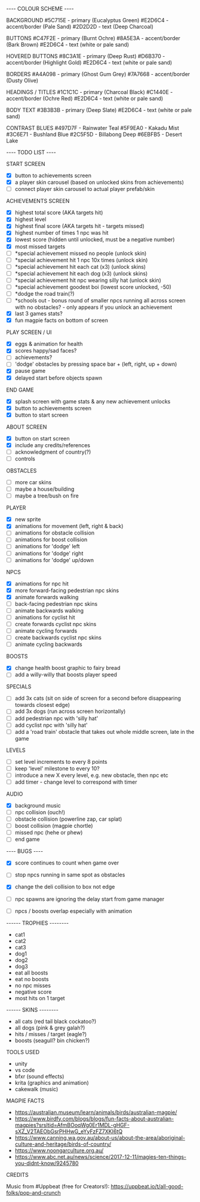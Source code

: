 ---- COLOUR SCHEME  ----  

BACKGROUND
#5C715E - primary (Eucalyptus Green)
#E2D6C4 - accent/border (Pale Sand)
#2D2D2D - text (Deep Charcoal)

BUTTONS
#C47F2E - primary (Burnt Ochre)
#8A5E3A - accent/border (Bark Brown)
#E2D6C4 - text (white or pale sand)

HOVERED BUTTONS
#8C3A1E - primary (Deep Rust)
#D6B370 - accent/border (Highlight Gold)
#E2D6C4 - text (white or pale sand)

BORDERS
#A4A098 - primary (Ghost Gum Grey)
#7A7668 - accent/border (Dusty Olive)

HEADINGS / TITLES
#1C1C1C - primary (Charcoal Black)
#C1440E - accent/border (Ochre Red)
#E2D6C4 - text (white or pale sand)

BODY TEXT
#3B3B3B - primary (Deep Slate)
#E2D6C4 - text (white or pale sand)

CONTRAST BLUES
#497D7F - Rainwater Teal
#5F9EA0 - Kakadu Mist
#3C6E71 - Bushland Blue
#2C5F5D - Billabong Deep
#6EBFB5 - Desert Lake


---- TODO LIST  ----  

START SCREEN
- [X] button to achievements screen
- [X] a player skin carousel (based on unlocked skins from achievements)
- [ ] connect player skin carousel to actual player prefab/skin

ACHIEVEMENTS SCREEN
- [X] highest total score (AKA targets hit)
- [X] highest level
- [X] highest final score (AKA targets hit - targets missed)
- [X] highest number of times 1 npc was hit
- [X] lowest score (hidden until unlocked, must be a negative number)
- [X] most missed targets
- [ ] *special achievement missed no people (unlock skin)
- [ ] *special achievement hit 1 npc 10x times (unlock skin)
- [ ] *special achievement hit each cat (x3) (unlock skins)
- [ ] *special achievement hit each dog (x3) (unlock skins)
- [ ] *special achievement hit npc wearing silly hat (unlock skin)
- [ ] *special achievement goodest boi (lowest score unlocked, -50)
- [ ] *dodge the road train(?)
- [ ] *schools out - bonus round of smaller npcs running all across screen with no obstacles? - only appears if you unlock an achievement
- [X] last 3 games stats?
- [X] fun magpie facts on bottom of screen

PLAY SCREEN / UI
- [X] eggs & animation for health
- [X] scores happy/sad faces?
- [ ] achievements?
- [ ] 'dodge' obstacles by pressing space bar + (left, right, up + down)
- [X] pause game
- [X] delayed start before objects spawn

END GAME
- [X] splash screen with game stats & any new achievement unlocks
- [X] button to achievements screen
- [X] button to start screen

ABOUT SCREEN
- [X] button on start screen
- [X] include any credits/references
- [ ] acknowledgment of country(?)
- [ ] controls

OBSTACLES
- [ ] more car skins
- [ ] maybe a house/building
- [ ] maybe a tree/bush on fire

PLAYER
- [X] new sprite
- [X] animations for movement (left, right & back)
- [ ] animations for obstacle collision
- [ ] animations for boost collision
- [ ] animations for 'dodge' left
- [ ] animations for 'dodge' right
- [ ] animations for 'dodge' up/down

NPCS
- [X] animations for npc hit
- [X] more forward-facing pedestrian npc skins
- [X] animate forwards walking
- [ ] back-facing pedestrian npc skins
- [ ] animate backwards walking
- [ ] animations for cyclist hit
- [ ] create forwards cyclist npc skins
- [ ] animate cycling forwards
- [ ] create backwards cyclist npc skins
- [ ] animate cycling backwards

BOOSTS
- [X] change health boost graphic to fairy bread
- [ ] add a willy-willy that boosts player speed

SPECIALS
- [ ] add 3x cats (sit on side of screen for a second before disappearing towards closest edge)
- [ ] add 3x dogs (run across screen horizontally)
- [ ] add pedestrian npc with 'silly hat'
- [ ] add cyclist npc with 'silly hat'
- [ ] add a 'road train' obstacle that takes out whole middle screen, late in the game

LEVELS
- [ ] set level increments to every 8 points
- [ ] keep 'level' milestone to every 10?
- [ ] introduce a new X every level, e.g. new obstacle, then npc etc
- [ ] add timer - change level to correspond with timer

AUDIO
- [X] background music
- [ ] npc collision (ouch!)
- [ ] obstacle collision (powerline zap, car splat)
- [ ] boost collision (magpie chortle)
- [ ] missed npc (hehe or phew)
- [ ] end game

---- BUGS  ----  
- [X] score continues to count when game over
- [ ] stop npcs running in same spot as obstacles
- [X] change the deli collision to box not edge
- [ ] npc spawns are ignoring the delay start from game manager
- [ ] npcs / boosts overlap especially with animation



------ TROPHIES --------
- cat1
- cat2
- cat3
- dog1
- dog2
- dog3
- eat all boosts
- eat no boosts
- no npc misses
- negative score
- most hits on 1 target

------ SKINS --------
- all cats (red tail black cockatoo?)
- all dogs (pink & grey galah?)
- hits / misses / target (eagle?)
- boosts (seagull? bin chicken?)




TOOLS USED
- unity
- vs code
- bfxr (sound effects)
- krita (graphics and animation)
- cakewalk (music)


MAGPIE FACTS
- https://australian.museum/learn/animals/birds/australian-magpie/
- https://www.birdfy.com/blogs/blogs/fun-facts-about-australian-magpies?srsltid=AfmBOoqWg0Er1MDL-gHGF-sXZ_V2TAEObGsrPHHwG_eYyFzFZ7XKI6tQ
- https://www.canning.wa.gov.au/about-us/about-the-area/aboriginal-culture-and-heritage/birds-of-country/
- https://www.noongarculture.org.au/
- https://www.abc.net.au/news/science/2017-12-11/magies-ten-things-you-didnt-know/9245780


CREDITS

Music from #Uppbeat (free for Creators!):
https://uppbeat.io/t/all-good-folks/pop-and-crunch




